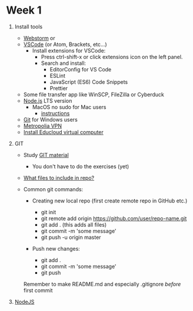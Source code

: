 # Week 1
1. Install tools
    * [Webstorm](https://www.jetbrains.com/student/) or
    * [VSCode](https://code.visualstudio.com/) (or Atom, Brackets, etc...)
       * Install extensions for VSCode:
          * Press ctrl-shift-x or click extensions icon on the left panel.
          * Search and install:          
             * EditorConfig for VS Code
             * ESLint
             * JavaScript (ES6) Code Snippets
             * Prettier
    * Some file transfer app like WinSCP, FileZilla or Cyberduck
    * [Node.js](https://nodejs.org/en/) LTS version
       * MacOS no sudo for Mac users
         - [instructions](https://github.com/sindresorhus/guides/blob/master/npm-global-without-sudo.md)
    * [Git](https://git-scm.com/downloads) for Windows users
    * [Metropolia VPN](https://wiki.metropolia.fi/pages/viewpage.action?pageId=149652071)
    * [Install Educloud virtual computer](https://docs.google.com/document/d/10_NYlJdMaDE_Cv3yZvaZn2g9scs8-n7GOYxOgSrAgC0/edit#heading=h.vfts8ixd14uo)

1. GIT
   * Study [GIT material](https://github.com/mattpe/git-intro/blob/master/git-basics.md)
     * You don't have to do the exercises (yet)
   * [What files to include in repo?](git.md)
   * Common git commands:
      * Creating new local repo (first create remote repo in GitHub etc.)
          * git init
          * git remote add origin https://github.com/user/repo-name.git
          * git add . (this adds all files)
          * git commit -m 'some message'
          * git push -u origin master
   
      * Push new changes: 
         * git add .
         * git commit -m 'some message'
         * git push
      
      Remember to make README.md and especially .gitignore _before_ first commit
       
1. [NodeJS](node.md)